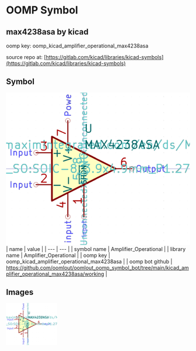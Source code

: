 # OOMP Symbol  
## max4238asa  by kicad  
  
oomp key: oomp_kicad_amplifier_operational_max4238asa  
  
source repo at: [https://gitlab.com/kicad/libraries/kicad-symbols](https://gitlab.com/kicad/libraries/kicad-symbols)  
## Symbol  
  
[![working.png](working_600.png)](working.png)  
| name | value | 
| --- | --- | 
| symbol name | Amplifier_Operational | 
| library name | Amplifier_Operational | 
| oomp key | oomp_kicad_amplifier_operational_max4238asa | 
| oomp bot github | https://github.com/oomlout/oomlout_oomp_symbol_bot/tree/main/kicad_amplifier_operational_max4238asa/working | 
## Images  
  
[![working.png](working_140.png)](working.png)  
